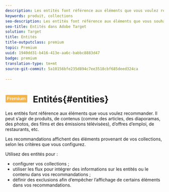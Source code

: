 ```yaml
---
description: Les entités font référence aux éléments que vous voulez recommander. Il peut s’agir de produits, de contenus (comme des articles, des diaporamas, des photos, des films et des émissions télévisées), d’offres d’emploi, de restaurants, etc.
keywords: produit, collections
seo-description: Les entités font référence aux éléments que vous souhaitez recommander à l'aide d'Adobe Target. Il peut s’agir de produits, de contenus (comme des articles, des diaporamas, des photos, des films et des émissions télévisées), d’offres d’emploi, de restaurants, etc.
seo-title: Entités dans Adobe Target
solution: Target
title: Entités
title-outputclass: premium
topic: Premium
uuid: 1940dd31-b416-413e-aa6c-babbc8883d47
badge: premium
translation-type: tm+mt
source-git-commit: 5a10156bfe235d894c7ee3518cbf685deed324ca

---
```



# ![PREMIUM](/help/assets/premium.png) Entités{#entities}

Les entités font référence aux éléments que vous voulez recommander. Il peut s’agir de produits, de contenus (comme des articles, des diaporamas, des photos, des films et des émissions télévisées), d’offres d’emploi, de restaurants, etc.

Les recommandations affichent des éléments provenant de vos collections, selon les critères que vous configurez.

Utilisez des entités pour :

* configurer vos collections ;
* utiliser les flux pour intégrer des informations sur les entités ou le contenu dans vos recommandations ;
* définir des exclusions afin d’empêcher l’affichage de certains éléments dans vos recommandations.

